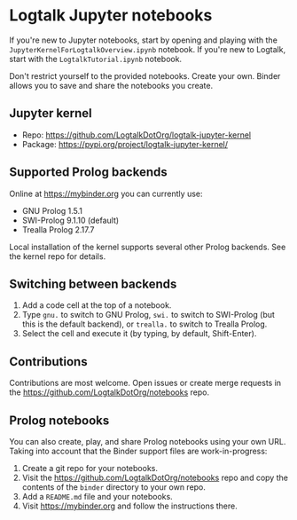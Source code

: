 # Logtalk Jupyter notebooks

If you're new to Jupyter notebooks, start by opening and playing with the
`JupyterKernelForLogtalkOverview.ipynb` notebook. If you're new to Logtalk,
start with the `LogtalkTutorial.ipynb` notebook.

Don't restrict yourself to the provided notebooks. Create your own. Binder
allows you to save and share the notebooks you create.

## Jupyter kernel

- Repo: https://github.com/LogtalkDotOrg/logtalk-jupyter-kernel
- Package: https://pypi.org/project/logtalk-jupyter-kernel/

## Supported Prolog backends

Online at https://mybinder.org you can currently use:

- GNU Prolog 1.5.1
- SWI-Prolog 9.1.10 (default)
- Trealla Prolog 2.17.7

Local installation of the kernel supports several other Prolog backends.
See the kernel repo for details.

## Switching between backends

1. Add a code cell at the top of a notebook.
2. Type `gnu.` to switch to GNU Prolog, `swi.` to switch to SWI-Prolog (but this is the default backend), or `trealla.` to switch to Trealla Prolog.
3. Select the cell and execute it (by typing, by default, Shift-Enter).

## Contributions

Contributions are most welcome. Open issues or create merge requests in the https://github.com/LogtalkDotOrg/notebooks repo.

## Prolog notebooks

You can also create, play, and share Prolog notebooks using your own URL.
Taking into account that the Binder support files are work-in-progress:

1. Create a git repo for your notebooks.
2. Visit the https://github.com/LogtalkDotOrg/notebooks repo and copy the
contents of the `binder` directory to your own repo.
3. Add a `README.md` file and your notebooks.
4. Visit https://mybinder.org and follow the instructions there.
